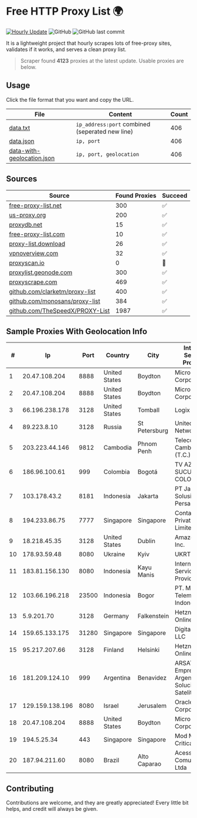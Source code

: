 
# Free HTTP Proxy List 🌍

[![Hourly Update](https://github.com/mertguvencli/http-proxy-list/actions/workflows/main.yml/badge.svg?branch=main)](https://github.com/mertguvencli/http-proxy-list/actions/workflows/main.yml)
![GitHub](https://img.shields.io/github/license/mertguvencli/http-proxy-list)
![GitHub last commit](https://img.shields.io/github/last-commit/mertguvencli/http-proxy-list)

It is a lightweight project that hourly scrapes lots of free-proxy sites, validates if it works, and serves a clean proxy list.


> Scraper found **4123** proxies at the latest update. Usable proxies are below.

## Usage

Click the file format that you want and copy the URL.


|File|Content|Count|
|----|-------|-----|
|[data.txt](https://raw.githubusercontent.com/mertguvencli/http-proxy-list/main/proxy-list/data.txt)|`ip_address:port` combined (seperated new line)|406|
|[data.json](https://raw.githubusercontent.com/mertguvencli/http-proxy-list/main/proxy-list/data.json)|`ip, port`|406|
|[data-with-geolocation.json](https://raw.githubusercontent.com/mertguvencli/http-proxy-list/main/proxy-list/data-with-geolocation.json)|`ip, port, geolocation`|406|

## Sources

|Source|Found Proxies|Succeed|
|------|-------------|-------|
|[free-proxy-list.net](https://free-proxy-list.net)|300|✅|
|[us-proxy.org](https://www.us-proxy.org)|200|✅|
|[proxydb.net](http://proxydb.net)|15|✅|
|[free-proxy-list.com](https://free-proxy-list.com/?page=&port=&type%5B%5D=http&type%5B%5D=https&up_time=0&search=Search)|10|✅|
|[proxy-list.download](https://www.proxy-list.download/HTTP)|26|✅|
|[vpnoverview.com](https://vpnoverview.com/privacy/anonymous-browsing/free-proxy-servers)|32|✅|
|[proxyscan.io](https://www.proxyscan.io)|0|🚫|
|[proxylist.geonode.com](https://proxylist.geonode.com/api/proxy-list?limit=300&page=1&sort_by=lastChecked&sort_type=desc&protocols=http,https)|300|✅|
|[proxyscrape.com](https://api.proxyscrape.com/v2/?request=displayproxies&protocol=http&timeout=10000&country=all&ssl=all&anonymity=all)|469|✅|
|[github.com/clarketm/proxy-list](https://raw.githubusercontent.com/clarketm/proxy-list/master/proxy-list-raw.txt)|400|✅|
|[github.com/monosans/proxy-list](https://raw.githubusercontent.com/monosans/proxy-list/main/proxies/http.txt)|384|✅|
|[github.com/TheSpeedX/PROXY-List](https://raw.githubusercontent.com/TheSpeedX/PROXY-List/master/http.txt)|1987|✅|


## Sample Proxies With Geolocation Info

|#|Ip|Port|Country|City|Internet Service Provider|
|-|--|----|-------|----|-------------------------|
|1|20.47.108.204|8888|United States|Boydton|Microsoft Corporation|
|2|20.47.108.204|8888|United States|Boydton|Microsoft Corporation|
|3|66.196.238.178|3128|United States|Tomball|Logix|
|4|89.223.8.10|3128|Russia|St Petersburg|United Networks Ltd.|
|5|203.223.44.146|9812|Cambodia|Phnom Penh|Telecom Cambodia (T.C.)|
|6|186.96.100.61|999|Colombia|Bogotá|TV AZTECA SUCURSAL COLOMBIA|
|7|103.178.43.2|8181|Indonesia|Jakarta|PT Jaring Solusi Persada|
|8|194.233.86.75|7777|Singapore|Singapore|Contabo Asia Private Limited|
|9|18.218.45.35|3128|United States|Dublin|Amazon.com, Inc.|
|10|178.93.59.48|8080|Ukraine|Kyiv|UKRTELECOM|
|11|183.81.156.130|8080|Indonesia|Kayu Manis|Internet Service Provider|
|12|103.66.196.218|23500|Indonesia|Bogor|PT. Mora Telematika Indonesia|
|13|5.9.201.70|3128|Germany|Falkenstein|Hetzner Online GmbH|
|14|159.65.133.175|31280|Singapore|Singapore|DigitalOcean, LLC|
|15|95.217.207.66|3128|Finland|Helsinki|Hetzner Online GmbH|
|16|181.209.124.10|999|Argentina|Benavidez|ARSAT - Empresa Argentina de Soluciones Satelitales S.A|
|17|129.159.138.196|8080|Israel|Jerusalem|Oracle Corporation|
|18|20.47.108.204|8888|United States|Boydton|Microsoft Corporation|
|19|194.5.25.34|443|Singapore|Singapore|Mod Mission Critical LLC|
|20|187.94.211.60|8080|Brazil|Alto Caparao|Acesse Comunica??o Ltda|



## Contributing

Contributions are welcome, and they are greatly appreciated! Every
little bit helps, and credit will always be given.

